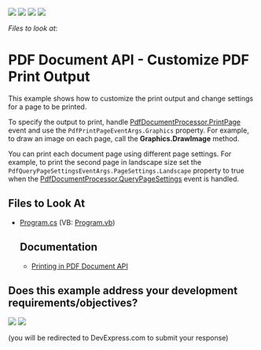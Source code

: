 <!-- default badges list -->
![](https://img.shields.io/endpoint?url=https://codecentral.devexpress.com/api/v1/VersionRange/128595431/22.2.3%2B)
[![](https://img.shields.io/badge/Open_in_DevExpress_Support_Center-FF7200?style=flat-square&logo=DevExpress&logoColor=white)](https://supportcenter.devexpress.com/ticket/details/T334688)
[![](https://img.shields.io/badge/📖_How_to_use_DevExpress_Examples-e9f6fc?style=flat-square)](https://docs.devexpress.com/GeneralInformation/403183)
[![](https://img.shields.io/badge/💬_Leave_Feedback-feecdd?style=flat-square)](#does-this-example-address-your-development-requirementsobjectives)
<!-- default badges end -->
<!-- default file list -->
*Files to look at*:


<!-- default file list end -->
# PDF Document API - Customize PDF Print Output

This example shows how to customize the print output and change settings for a page to be printed. 

To specify the output to print, handle [PdfDocumentProcessor.PrintPage](https://docs.devexpress.com/OfficeFileAPI/DevExpress.Pdf.PdfDocumentProcessor.PrintPage) event and use the `PdfPrintPageEventArgs.Graphics` property. For example, to draw an image on each page, call the <strong>Graphics.DrawImage</strong> method. 

You can print each document page using different page settings. For example, to print the second page in landscape size set the `PdfQueryPageSettingsEventArgs.PageSettings.Landscape` property to true when the [PdfDocumentProcessor.QueryPageSettings](https://docs.devexpress.com/OfficeFileAPI/DevExpress.Pdf.PdfDocumentProcessor.QueryPageSettings) event is handled.

## Files to Look At

* [Program.cs](./CS/CustomizePrintSettings/Program.cs) (VB: [Program.vb](./VB/CustomizePrintSettings/Program.vb))

  ## Documentation

  * [Printing in PDF Document API](https://docs.devexpress.com/OfficeFileAPI/404300/pdf-document-api/printing?p=netframework)
<!-- feedback -->
## Does this example address your development requirements/objectives?

[<img src="https://www.devexpress.com/support/examples/i/yes-button.svg"/>](https://www.devexpress.com/support/examples/survey.xml?utm_source=github&utm_campaign=pdf-document-api-customize-pdf-print-output&~~~was_helpful=yes) [<img src="https://www.devexpress.com/support/examples/i/no-button.svg"/>](https://www.devexpress.com/support/examples/survey.xml?utm_source=github&utm_campaign=pdf-document-api-customize-pdf-print-output&~~~was_helpful=no)

(you will be redirected to DevExpress.com to submit your response)
<!-- feedback end -->
